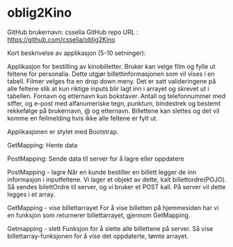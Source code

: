 # oblig2Kino

GitHub brukernavn: csselia
GitHub repo URL : https://github.com/csselia/oblig2Kino

Kort beskrivelse av applikasjon (5-10 setninger): 

Applikasjon for bestilling av kinobilletter. Bruker kan velge 
film og fylle ut feltene for personalia. Dette utgjør 
billettinformasjonen som vil vises i en tabell. Filmer velges 
fra en drop down meny. Det er satt valideringene på alle feltene 
slik at kun riktige inputs blir lagt inn i arrayet og skrevet ut 
i tabellen. Fornavn og etternavn kun bokstaver. Antall og 
telefonnummer med siffer, og e-post med alfanumeriske tegn, 
punktum, bindestrek og bestemt rekkefølge på brukernavn, @ og 
etternavn. Billettene kan slettes og det vil komme en feilmelding 
hvis ikke alle feltene er fylt ut.

Applikasjonen er stylet med Bootstrap. 

GetMapping: Hente data

PostMapping: Sende data til server for å lagre eller oppdatere

PostMapping - lagre
Når en kunde bestiller en billett legger de inn informasjon i inputfeltene. Vi lager et objekt av dette, kalt billettordre(POJO). Så sendes bilettOrdre til server, og vi bruker et POST kall. På server vil dette legges i et array.


GetMapping - vise billettarrayet
For å vise billetten på hjemmesiden har vi en funksjon som returnerer billettarrayet, gjennom GetMapping.

Getmapping - slett
Funksjon for å slette alle billettene på server.
Så vise billettarray-funksjonen for å vise det oppdaterte, tømte arrayet. 


